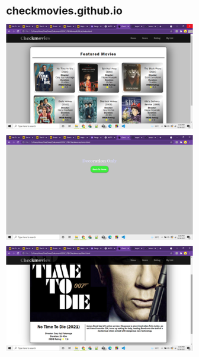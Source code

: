 # checkmovies.github.io
![Screenshot](Screenshot(90).png)

![Screenshot](Screenshot(91).png)

![Screenshot](Screenshot(92).png)
